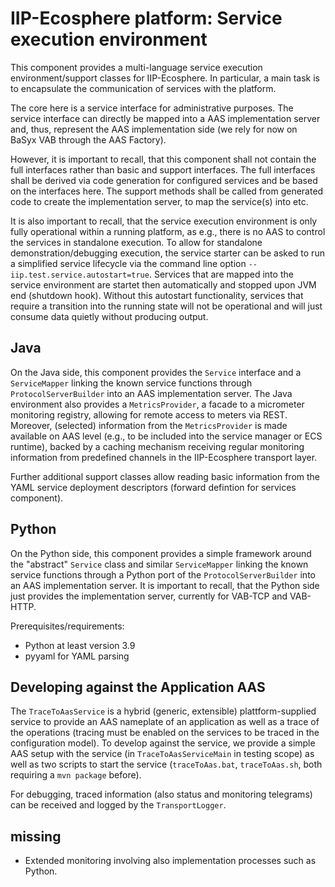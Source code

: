 # IIP-Ecosphere platform: Service execution environment

This component provides a multi-language service execution environment/support classes for IIP-Ecosphere. In particular,
a main task is to encapsulate the communication of services with the platform. 

The core here is a service interface for administrative purposes. The service interface can directly be mapped into a AAS implementation server and, thus, represent the AAS implementation side (we rely for now on BaSyx VAB through the AAS Factory).

However, it is important to recall, that this component shall not contain the full interfaces rather than basic and support interfaces. The full interfaces shall be derived via code generation for configured services and be based on the interfaces here. The support methods shall be called from generated code to create the implementation server, to map the service(s) into etc.

It is also important to recall, that the service execution environment is only fully operational within a running platform, as e.g., there is no AAS to control the services in standalone execution. To allow for standalone demonstration/debugging execution, the service starter can be asked to run a simplified service lifecycle via the command line option `--iip.test.service.autostart=true`. Services that are mapped into the service environment are startet then automatically and stopped upon JVM end (shutdown hook). Without this autostart functionality, services that require a transition into the running state will not be operational and will just consume data quietly without producing output.

## Java

On the Java side, this component provides the ``Service`` interface and a ``ServiceMapper`` linking the known service functions through ``ProtocolServerBuilder`` into an AAS implementation server. The Java environment also provides a ``MetricsProvider``, a facade to a micrometer monitoring registry, allowing for remote access to meters via REST. Moreover, (selected) information from the ``MetricsProvider`` is made available on AAS level (e.g., to be included into the service manager or ECS runtime), backed by a caching mechanism receiving regular monitoring information from predefined channels in the IIP-Ecosphere transport layer.

Further additional support classes allow reading basic information from the YAML service deployment descriptors (forward defintion for services component).

## Python

On the Python side, this component provides a simple framework around the "abstract" ``Service`` class and similar ``ServiceMapper`` linking the known service functions through a Python port of the ``ProtocolServerBuilder`` into an AAS implementation server. It is important to recall, that the Python side just provides the implementation server, currently for VAB-TCP and VAB-HTTP. 

Prerequisites/requirements:

- Python at least version 3.9
- pyyaml for YAML parsing 

## Developing against the Application AAS

The `TraceToAasService` is a hybrid (generic, extensible) plattform-supplied service to provide an AAS nameplate of an application as well as a trace of the operations (tracing must be enabled on the services to be traced in the configuration model). To develop against the service, we provide a simple AAS setup with the service (in `TraceToAasServiceMain` in testing scope) as well as two scripts to start the service (`traceToAas.bat`, `traceToAas.sh`, both requiring a `mvn package` before).

For debugging, traced information (also status and monitoring telegrams) can be received and logged by the `TransportLogger`.

## missing

* Extended monitoring involving also implementation processes such as Python.
